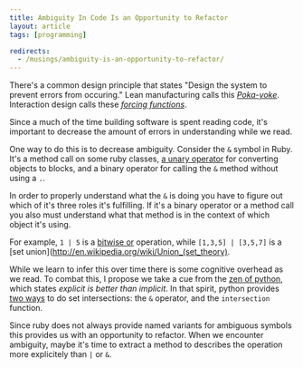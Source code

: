 ```yaml
---
title: Ambiguity In Code Is an Opportunity to Refactor
layout: article
tags: [programming]

redirects:
  - /musings/ambiguity-is-an-opportunity-to-refactor/
---
```


There's a common design principle that states "Design the system to prevent
errors from occuring." Lean manufacturing calls this
_[Poka-yoke](http://en.wikipedia.org/wiki/Poka-yoke)_. Interaction design calls
these
_[forcing functions](http://www.interaction-design.org/encyclopedia/forcing_functions.html)_.

Since a much of the time building software is spent reading code, it's important
to decrease the amount of errors in understanding while we read.

<!--more-->

One way to do this is to decrease ambiguity. Consider the `&` symbol in Ruby.
It's a method call on some ruby classes,
[a unary operator](/musings/the-ruby-&-symbol/) for converting objects to
blocks, and a binary operator for calling the `&` method without using a `.`.

In order to properly understand what the `&` is doing you have to figure out
which of it's three roles it's fulfilling. If it's a binary operator or a method
call you also must understand what that method is in the context of which object
it's using.

For example, `1 | 5` is a
[bitwise or](http://en.wikipedia.org/wiki/Bitwise_operation#OR) operation, while
`[1,3,5] | [3,5,7]` is a [set
union](http://en.wikipedia.org/wiki/Union_(set_theory).

While we learn to infer this over time there is some cognitive overhead as we
read. To combat this, I propose we take a cue from the
[zen of python](http://www.python.org/dev/peps/pep-0020/), which states
_explicit is better than implicit_. In that spirit, python provides
[two ways](http://docs.python.org/2/library/stdtypes.html#set.intersection) to
do set intersections: the `&` operator, and the `intersection` function.

Since ruby does not always provide named variants for ambiguous symbols this
provides us with an opportunity to refactor. When we encounter ambiguity, maybe
it's time to extract a method to describes the operation more explicitely than
`|` or `&`.

